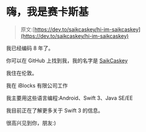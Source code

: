 # 嗨，我是赛卡斯基

> 原文:[https://dev.to/saikcaskey/hi-im-saikcaskey](https://dev.to/saikcaskey/hi-im-saikcaskey)

我已经编码 8 年了。

你可以在 GitHub 上找到我，我的名字是 [SaikCaskey](https://github.com/SaikCaskey)

我住在伦敦。

我在 iBlocks 有限公司工作

我主要用这些语言编程:Android、Swift 3、Java SE/EE

我目前正在了解更多关于 Swift 3 的信息。

很高兴见到你，朋友:)